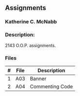 ## Assignments
### Katherine C. McNabb
### Description:

2143 O.O.P. assignments.

### Files

|   #   | File     | Description                      |
| :---: | -------- | -------------------------------- |
|   1   | A03      | Banner                           |
|   2   | A04      | Commenting Code                  |

